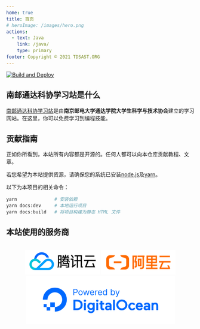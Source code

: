```yaml
---
home: true
title: 首页
# heroImage: /images/hero.png
actions:
  - text: Java
    link: /java/
    type: primary
footer: Copyright © 2021 TDSAST.ORG
---
```


[![Build and Deploy](https://github.com/tdsast-unofficial/document/actions/workflows/deploy.yml/badge.svg)](https://github.com/tdsast-unofficial/document/actions/workflows/deploy.yml)

## 南邮通达科协学习站是什么

[南邮通达科协学习站](https://doc.tdsast.org)是由**南京邮电大学通达学院大学生科学与技术协会**建立的学习网站。在这里，你可以免费学习到编程技能。

## 贡献指南

正如你所看到，本站所有内容都是开源的。任何人都可以向本仓库贡献教程、文章。

若您希望为本站提供资源，请确保您的系统已安装[node.js](https://nodejs.org/zh-cn/)及[yarn](https://yarnpkg.com/)。

以下为本项目的相关命令：

```bash
yarn              # 安装依赖
yarn docs:dev     # 本地运行项目
yarn docs:build   # 将项目构建为静态 HTML 文件
```

## 本站使用的服务商

<br>

<div align="center">
<a href="https://cloud.tencent.com/act/cps/redirect?redirect=1077&cps_key=0bf524a2bd69e68e98d9f0af95de4fbd&from=console" target="_blank"><img src="/assets/img/qcloud.png" alt="Tencent Cloud" /></a>
<a href="https://www.aliyun.com/minisite/goods?userCode=e0ksog3m" target="_blank"><img src="/assets/img/aliyun.png" alt="Aliyun" /></a>
<a href="https://www.digitalocean.com/?refcode=621613ad76f8&utm_campaign=Referral_Invite&utm_medium=Referral_Program&utm_source=badge" target="_blank"><img src="/assets/img/digitalocean.svg" alt="DigitalOcean Referral Badge" /></a>
</div>
